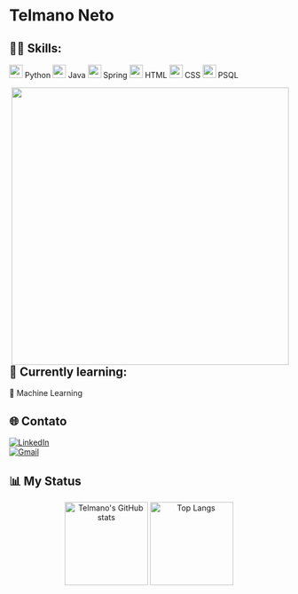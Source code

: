 # Telmano Neto

## 👨‍💻 Skills:
<p>
  <img src="https://cdn.jsdelivr.net/gh/devicons/devicon/icons/python/python-original.svg" width="24"/> Python 
  <img src="https://cdn.jsdelivr.net/gh/devicons/devicon/icons/java/java-original.svg" width="24"/> Java
  <img src="https://cdn.jsdelivr.net/gh/devicons/devicon/icons/spring/spring-original.svg" width="24"/> Spring 
  <img src="https://cdn.jsdelivr.net/gh/devicons/devicon/icons/html5/html5-original.svg" width="24"/> HTML 
  <img src="https://cdn.jsdelivr.net/gh/devicons/devicon/icons/css3/css3-original.svg" width="24"/> CSS 
  <img src="https://cdn.jsdelivr.net/gh/devicons/devicon/icons/postgresql/postgresql-original.svg" width="24"/> PSQL 
</p>

<img src="https://raw.githubusercontent.com/MicaelliMedeiros/micaellimedeiros/master/image/computer-illustration.png" min-width="500px" max-width="500px" width="500px" align="right">

## 📘 Currently learning:
🤖 Machine Learning 

## 🌐 Contato

[![LinkedIn](https://img.shields.io/badge/CONECTE--SE-555555?style=for-the-badge&logo=linkedin&logoColor=white&label=LINKEDIN&labelColor=0077B5)](https://www.linkedin.com/in/telmano-leite-japiassú-neto-867205284)
<br>
[![Gmail](https://img.shields.io/badge/ME_ENVIE_UM_EMAIL-555555?style=for-the-badge&logo=gmail&logoColor=white&label=GMAIL&labelColor=D14836)](mailto:telmano.leite.japiassu.neto@ccc.ufcg.edu.br)

## 📊 My Status

<p align="center">
  <img height="150" src="https://github-readme-stats.vercel.app/api?username=telmano-neto&show_icons=true&theme=radical" alt="Telmano's GitHub stats" />
  <img height="150" src="https://github-readme-stats.vercel.app/api/top-langs/?username=telmano-neto&layout=compact&langs_count=6&theme=radical" alt="Top Langs" />
</p>
